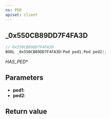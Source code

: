 ```yaml
---
ns: PED
apiset: client
---
```

## _0x550CB89DD7F4FA3D

```c
// 0x550CB89DD7F4FA3D
BOOL _0x550CB89DD7F4FA3D(Ped ped1,Ped ped2);
```

_HAS_PED_*

## Parameters
* **ped1**:
* **ped2**:

## Return value

